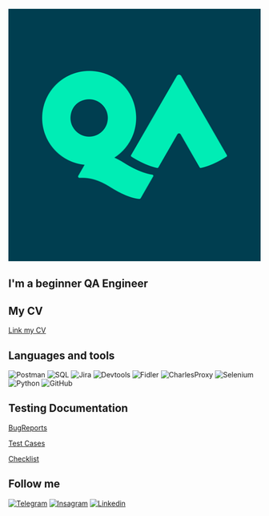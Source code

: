 [![Header](https://github.com/YarikOl/YarikOl/blob/main/assets/unnamed.png)](https://github.com/YarikOl/YarikOl)

## I'm a beginner QA Engineer

## My CV
[Link my CV](https://drive.google.com/file/d/1lErrlp5pPDQn8zkdTqGmrGDpChmo7sij/view?usp=sharing)


## Languages and tools
![Postman](https://shields.io./badge/-Postman-090909?style=for-the-badge&logo=Postman)
![SQL](https://shields.io./badge/-SQL-090909?style=for-the-badge&logo=MySQL)
![Jira](https://shields.io./badge/-JIRA-090909?style=for-the-badge&logo=Jira&logoColor=136BE1)
![Devtools](https://shields.io./badge/-Devtools-090909?style=for-the-badge&logo=GoogleChrome)
![Fidler](https://shields.io./badge/-Fiddler-090909?style=for-the-badge&logo=Fiddler)
![CharlesProxy](https://shields.io./badge/-CharlesProxy-090909?style=for-the-badge&logo=CharlesProxy)
![Selenium](https://shields.io./badge/-Selenium-090909?style=for-the-badge&logo=Selenium)
![Python](https://shields.io./badge/-Python-090909?style=for-the-badge&logo=Python)
![GitHub](https://shields.io./badge/-GitHub-090909?style=for-the-badge&logo=GitHub)

## Testing Documentation
[BugReports](https://docs.google.com/spreadsheets/d/1J2j7BSFeJvkYD8fDHoU9g3lwmJIOrG89CBQrigPYqOc/edit?usp=sharing)

[Test Cases](https://docs.google.com/spreadsheets/d/1s6CwLyYOLNPTHRVIY6HAIqao45pawovG/edit?usp=sharing&ouid=110841735983165948116&rtpof=true&sd=true)

[Checklist](https://docs.google.com/spreadsheets/d/1jEEam--b_EJ634bgvkLzSQ5ov6kRnuMr/edit?usp=sharing&ouid=110841735983165948116&rtpof=true&sd=true)

## Follow me
[![Telegram](https://shields.io./badge/-Telegram-090909?style=for-the-badge&logo=Telegram)](https://t.me/YaroslavOleksiienko)
[![Insagram](https://shields.io./badge/-Instagram-090909?style=for-the-badge&logo=Instagram)](https://instagram.com/yarik_olexeenko)
[![Linkedin](https://shields.io./badge/-Linkedin-090909?style=for-the-badge&logo=Linkedin&logoColor=22A7F2)](https://www.linkedin.com/in/yaroslav-oleksiienko/)